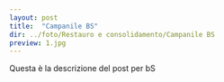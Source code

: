 ```yaml
---
layout: post
title:  "Campanile BS"
dir: ../foto/Restauro e consolidamento/Campanile BS
preview: 1.jpg
---
```


Questa è la descrizione del post per bS